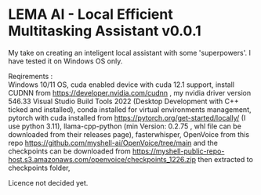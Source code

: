 # LEMA AI - Local Efficient Multitasking Assistant v0.0.1
My take on creating an inteligent local assistant with some 'superpowers'. I have tested it on Windows OS only.

Reqirements :  
Windows 10/11 OS,
cuda enabled device with cuda 12.1 support, install CUDNN from https://developer.nvidia.com/cudnn , my nvidia driver version 546.33
Visual Studio Build Tools 2022 (Desktop Development with C++ ticked and installed),
conda installed for virtual environments management,
pytorch with cuda installed from https://pytorch.org/get-started/locally/ (I use python 3.11),
llama-cpp-python (min Version: 0.2.75 , whl file can be downloaded from their releases page),
fasterwhisper,
OpenVoice from this repo https://github.com/myshell-ai/OpenVoice/tree/main and the checkpoints can be downloaded from https://myshell-public-repo-host.s3.amazonaws.com/openvoice/checkpoints_1226.zip then extracted to checkpoints folder,
               
            

Licence not decided yet.
